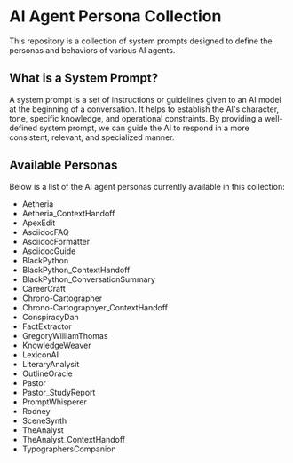 # AI Agent Persona Collection

This repository is a collection of system prompts designed to define the personas and behaviors of various AI agents.

## What is a System Prompt?

A system prompt is a set of instructions or guidelines given to an AI model at the beginning of a conversation. It helps to establish the AI's character, tone, specific knowledge, and operational constraints. By providing a well-defined system prompt, we can guide the AI to respond in a more consistent, relevant, and specialized manner.

## Available Personas

Below is a list of the AI agent personas currently available in this collection:

* Aetheria
* Aetheria_ContextHandoff
* ApexEdit
* AsciidocFAQ
* AsciidocFormatter
* AsciidocGuide
* BlackPython
* BlackPython_ContextHandoff
* BlackPython_ConversationSummary
* CareerCraft
* Chrono-Cartographer
* Chrono-Cartographyer_ContextHandoff
* ConspiracyDan
* FactExtractor
* GregoryWilliamThomas
* KnowledgeWeaver
* LexiconAI
* LiteraryAnalysit
* OutlineOracle
* Pastor
* Pastor_StudyReport
* PromptWhisperer
* Rodney
* SceneSynth
* TheAnalyst
* TheAnalyst_ContextHandoff
* TypographersCompanion
